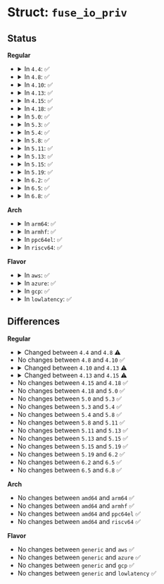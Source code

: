 # Struct: <code>fuse_io_priv</code>

## Status
<b>Regular</b>
<ul>
<li>
<details>
<summary>In <code>4.4</code>: ✅</summary>

```c
struct fuse_io_priv {
    struct kref refcnt;
    int async;
    spinlock_t lock;
    unsigned int reqs;
    ssize_t bytes;
    size_t size;
    __u64 offset;
    bool write;
    int err;
    struct kiocb *iocb;
    struct file *file;
    struct completion *done;
};
```
</details>
</li>
<li>
<details>
<summary>In <code>4.8</code>: ✅</summary>

```c
struct fuse_io_priv {
    struct kref refcnt;
    int async;
    spinlock_t lock;
    unsigned int reqs;
    ssize_t bytes;
    size_t size;
    __u64 offset;
    bool write;
    int err;
    struct kiocb *iocb;
    struct file *file;
    struct completion *done;
    bool blocking;
};
```
</details>
</li>
<li>
<details>
<summary>In <code>4.10</code>: ✅</summary>

```c
struct fuse_io_priv {
    struct kref refcnt;
    int async;
    spinlock_t lock;
    unsigned int reqs;
    ssize_t bytes;
    size_t size;
    __u64 offset;
    bool write;
    int err;
    struct kiocb *iocb;
    struct file *file;
    struct completion *done;
    bool blocking;
};
```
</details>
</li>
<li>
<details>
<summary>In <code>4.13</code>: ✅</summary>

```c
struct fuse_io_priv {
    struct kref refcnt;
    int async;
    spinlock_t lock;
    unsigned int reqs;
    ssize_t bytes;
    size_t size;
    __u64 offset;
    bool write;
    bool should_dirty;
    int err;
    struct kiocb *iocb;
    struct file *file;
    struct completion *done;
    bool blocking;
};
```
</details>
</li>
<li>
<details>
<summary>In <code>4.15</code>: ✅</summary>

```c
struct fuse_io_priv {
    struct kref refcnt;
    int async;
    spinlock_t lock;
    unsigned int reqs;
    ssize_t bytes;
    size_t size;
    __u64 offset;
    bool write;
    bool should_dirty;
    int err;
    struct kiocb *iocb;
    struct completion *done;
    bool blocking;
};
```
</details>
</li>
<li>
<details>
<summary>In <code>4.18</code>: ✅</summary>

```c
struct fuse_io_priv {
    struct kref refcnt;
    int async;
    spinlock_t lock;
    unsigned int reqs;
    ssize_t bytes;
    size_t size;
    __u64 offset;
    bool write;
    bool should_dirty;
    int err;
    struct kiocb *iocb;
    struct completion *done;
    bool blocking;
};
```
</details>
</li>
<li>
<details>
<summary>In <code>5.0</code>: ✅</summary>

```c
struct fuse_io_priv {
    struct kref refcnt;
    int async;
    spinlock_t lock;
    unsigned int reqs;
    ssize_t bytes;
    size_t size;
    __u64 offset;
    bool write;
    bool should_dirty;
    int err;
    struct kiocb *iocb;
    struct completion *done;
    bool blocking;
};
```
</details>
</li>
<li>
<details>
<summary>In <code>5.3</code>: ✅</summary>

```c
struct fuse_io_priv {
    struct kref refcnt;
    int async;
    spinlock_t lock;
    unsigned int reqs;
    ssize_t bytes;
    size_t size;
    __u64 offset;
    bool write;
    bool should_dirty;
    int err;
    struct kiocb *iocb;
    struct completion *done;
    bool blocking;
};
```
</details>
</li>
<li>
<details>
<summary>In <code>5.4</code>: ✅</summary>

```c
struct fuse_io_priv {
    struct kref refcnt;
    int async;
    spinlock_t lock;
    unsigned int reqs;
    ssize_t bytes;
    size_t size;
    __u64 offset;
    bool write;
    bool should_dirty;
    int err;
    struct kiocb *iocb;
    struct completion *done;
    bool blocking;
};
```
</details>
</li>
<li>
<details>
<summary>In <code>5.8</code>: ✅</summary>

```c
struct fuse_io_priv {
    struct kref refcnt;
    int async;
    spinlock_t lock;
    unsigned int reqs;
    ssize_t bytes;
    size_t size;
    __u64 offset;
    bool write;
    bool should_dirty;
    int err;
    struct kiocb *iocb;
    struct completion *done;
    bool blocking;
};
```
</details>
</li>
<li>
<details>
<summary>In <code>5.11</code>: ✅</summary>

```c
struct fuse_io_priv {
    struct kref refcnt;
    int async;
    spinlock_t lock;
    unsigned int reqs;
    ssize_t bytes;
    size_t size;
    __u64 offset;
    bool write;
    bool should_dirty;
    int err;
    struct kiocb *iocb;
    struct completion *done;
    bool blocking;
};
```
</details>
</li>
<li>
<details>
<summary>In <code>5.13</code>: ✅</summary>

```c
struct fuse_io_priv {
    struct kref refcnt;
    int async;
    spinlock_t lock;
    unsigned int reqs;
    ssize_t bytes;
    size_t size;
    __u64 offset;
    bool write;
    bool should_dirty;
    int err;
    struct kiocb *iocb;
    struct completion *done;
    bool blocking;
};
```
</details>
</li>
<li>
<details>
<summary>In <code>5.15</code>: ✅</summary>

```c
struct fuse_io_priv {
    struct kref refcnt;
    int async;
    spinlock_t lock;
    unsigned int reqs;
    ssize_t bytes;
    size_t size;
    __u64 offset;
    bool write;
    bool should_dirty;
    int err;
    struct kiocb *iocb;
    struct completion *done;
    bool blocking;
};
```
</details>
</li>
<li>
<details>
<summary>In <code>5.19</code>: ✅</summary>

```c
struct fuse_io_priv {
    struct kref refcnt;
    int async;
    spinlock_t lock;
    unsigned int reqs;
    ssize_t bytes;
    size_t size;
    __u64 offset;
    bool write;
    bool should_dirty;
    int err;
    struct kiocb *iocb;
    struct completion *done;
    bool blocking;
};
```
</details>
</li>
<li>
<details>
<summary>In <code>6.2</code>: ✅</summary>

```c
struct fuse_io_priv {
    struct kref refcnt;
    int async;
    spinlock_t lock;
    unsigned int reqs;
    ssize_t bytes;
    size_t size;
    __u64 offset;
    bool write;
    bool should_dirty;
    int err;
    struct kiocb *iocb;
    struct completion *done;
    bool blocking;
};
```
</details>
</li>
<li>
<details>
<summary>In <code>6.5</code>: ✅</summary>

```c
struct fuse_io_priv {
    struct kref refcnt;
    int async;
    spinlock_t lock;
    unsigned int reqs;
    ssize_t bytes;
    size_t size;
    __u64 offset;
    bool write;
    bool should_dirty;
    int err;
    struct kiocb *iocb;
    struct completion *done;
    bool blocking;
};
```
</details>
</li>
<li>
<details>
<summary>In <code>6.8</code>: ✅</summary>

```c
struct fuse_io_priv {
    struct kref refcnt;
    int async;
    spinlock_t lock;
    unsigned int reqs;
    ssize_t bytes;
    size_t size;
    __u64 offset;
    bool write;
    bool should_dirty;
    int err;
    struct kiocb *iocb;
    struct completion *done;
    bool blocking;
};
```
</details>
</li>
</ul>
<b>Arch</b>
<ul>
<li>
<details>
<summary>In <code>arm64</code>: ✅</summary>

```c
struct fuse_io_priv {
    struct kref refcnt;
    int async;
    spinlock_t lock;
    unsigned int reqs;
    ssize_t bytes;
    size_t size;
    __u64 offset;
    bool write;
    bool should_dirty;
    int err;
    struct kiocb *iocb;
    struct completion *done;
    bool blocking;
};
```
</details>
</li>
<li>
<details>
<summary>In <code>armhf</code>: ✅</summary>

```c
struct fuse_io_priv {
    struct kref refcnt;
    int async;
    spinlock_t lock;
    unsigned int reqs;
    ssize_t bytes;
    size_t size;
    __u64 offset;
    bool write;
    bool should_dirty;
    int err;
    struct kiocb *iocb;
    struct completion *done;
    bool blocking;
};
```
</details>
</li>
<li>
<details>
<summary>In <code>ppc64el</code>: ✅</summary>

```c
struct fuse_io_priv {
    struct kref refcnt;
    int async;
    spinlock_t lock;
    unsigned int reqs;
    ssize_t bytes;
    size_t size;
    __u64 offset;
    bool write;
    bool should_dirty;
    int err;
    struct kiocb *iocb;
    struct completion *done;
    bool blocking;
};
```
</details>
</li>
<li>
<details>
<summary>In <code>riscv64</code>: ✅</summary>

```c
struct fuse_io_priv {
    struct kref refcnt;
    int async;
    spinlock_t lock;
    unsigned int reqs;
    ssize_t bytes;
    size_t size;
    __u64 offset;
    bool write;
    bool should_dirty;
    int err;
    struct kiocb *iocb;
    struct completion *done;
    bool blocking;
};
```
</details>
</li>
</ul>
<b>Flavor</b>
<ul>
<li>
<details>
<summary>In <code>aws</code>: ✅</summary>

```c
struct fuse_io_priv {
    struct kref refcnt;
    int async;
    spinlock_t lock;
    unsigned int reqs;
    ssize_t bytes;
    size_t size;
    __u64 offset;
    bool write;
    bool should_dirty;
    int err;
    struct kiocb *iocb;
    struct completion *done;
    bool blocking;
};
```
</details>
</li>
<li>
<details>
<summary>In <code>azure</code>: ✅</summary>

```c
struct fuse_io_priv {
    struct kref refcnt;
    int async;
    spinlock_t lock;
    unsigned int reqs;
    ssize_t bytes;
    size_t size;
    __u64 offset;
    bool write;
    bool should_dirty;
    int err;
    struct kiocb *iocb;
    struct completion *done;
    bool blocking;
};
```
</details>
</li>
<li>
<details>
<summary>In <code>gcp</code>: ✅</summary>

```c
struct fuse_io_priv {
    struct kref refcnt;
    int async;
    spinlock_t lock;
    unsigned int reqs;
    ssize_t bytes;
    size_t size;
    __u64 offset;
    bool write;
    bool should_dirty;
    int err;
    struct kiocb *iocb;
    struct completion *done;
    bool blocking;
};
```
</details>
</li>
<li>
<details>
<summary>In <code>lowlatency</code>: ✅</summary>

```c
struct fuse_io_priv {
    struct kref refcnt;
    int async;
    spinlock_t lock;
    unsigned int reqs;
    ssize_t bytes;
    size_t size;
    __u64 offset;
    bool write;
    bool should_dirty;
    int err;
    struct kiocb *iocb;
    struct completion *done;
    bool blocking;
};
```
</details>
</li>
</ul>

## Differences
<b>Regular</b>
<ul>
<li>
<details>
<summary>Changed between <code>4.4</code> and <code>4.8</code> ⚠️</summary>
<ul>
<li>
<b>Field added. </b>
<code>bool blocking</code>
</li>
</ul>
</details>
</li>
<li>
No changes between <code>4.8</code> and <code>4.10</code> ✅
</li>
<li>
<details>
<summary>Changed between <code>4.10</code> and <code>4.13</code> ⚠️</summary>
<ul>
<li>
<b>Field added. </b>
<code>bool should_dirty</code>
</li>
</ul>
</details>
</li>
<li>
<details>
<summary>Changed between <code>4.13</code> and <code>4.15</code> ⚠️</summary>
<ul>
<li>
<b>Field removed. </b>
<code>struct file *file</code>
</li>
</ul>
</details>
</li>
<li>
No changes between <code>4.15</code> and <code>4.18</code> ✅
</li>
<li>
No changes between <code>4.18</code> and <code>5.0</code> ✅
</li>
<li>
No changes between <code>5.0</code> and <code>5.3</code> ✅
</li>
<li>
No changes between <code>5.3</code> and <code>5.4</code> ✅
</li>
<li>
No changes between <code>5.4</code> and <code>5.8</code> ✅
</li>
<li>
No changes between <code>5.8</code> and <code>5.11</code> ✅
</li>
<li>
No changes between <code>5.11</code> and <code>5.13</code> ✅
</li>
<li>
No changes between <code>5.13</code> and <code>5.15</code> ✅
</li>
<li>
No changes between <code>5.15</code> and <code>5.19</code> ✅
</li>
<li>
No changes between <code>5.19</code> and <code>6.2</code> ✅
</li>
<li>
No changes between <code>6.2</code> and <code>6.5</code> ✅
</li>
<li>
No changes between <code>6.5</code> and <code>6.8</code> ✅
</li>
</ul>
<b>Arch</b>
<ul>
<li>
No changes between <code>amd64</code> and <code>arm64</code> ✅
</li>
<li>
No changes between <code>amd64</code> and <code>armhf</code> ✅
</li>
<li>
No changes between <code>amd64</code> and <code>ppc64el</code> ✅
</li>
<li>
No changes between <code>amd64</code> and <code>riscv64</code> ✅
</li>
</ul>
<b>Flavor</b>
<ul>
<li>
No changes between <code>generic</code> and <code>aws</code> ✅
</li>
<li>
No changes between <code>generic</code> and <code>azure</code> ✅
</li>
<li>
No changes between <code>generic</code> and <code>gcp</code> ✅
</li>
<li>
No changes between <code>generic</code> and <code>lowlatency</code> ✅
</li>
</ul>
